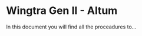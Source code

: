 Wingtra Gen II - Altum
=======================

In this document you will find all the proceadures to... 